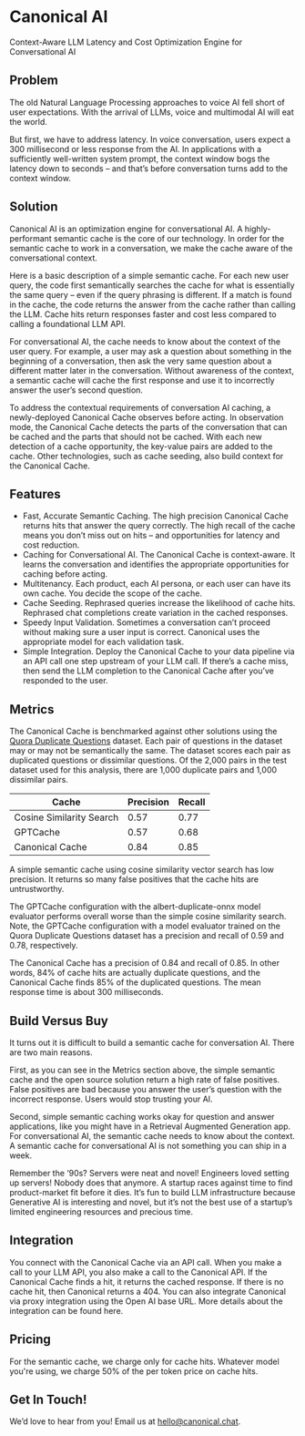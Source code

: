 # Canonical AI
Context-Aware LLM Latency and Cost Optimization Engine for Conversational AI

## Problem
The old Natural Language Processing approaches to voice AI fell short of user expectations. With the arrival of LLMs, voice and multimodal AI will eat the world. 

But first, we have to address latency. In voice conversation, users expect a 300 millisecond or less response from the AI. In applications with a sufficiently well-written system prompt, the context window bogs the latency down to seconds – and that’s before conversation turns add to the context window.

## Solution
Canonical AI is an optimization engine for conversational AI. A highly-performant semantic cache is the core of our technology. In order for the semantic cache to work in a conversation, we make the cache aware of the conversational context.

Here is a basic description of a simple semantic cache. For each new user query, the code first semantically searches the cache for what is essentially the same query – even if the query phrasing is different. If a match is found in the cache, the code returns the answer from the cache rather than calling the LLM. Cache hits return responses faster and cost less compared to calling a foundational LLM API. 

For conversational AI, the cache needs to know about the context of the user query. For example, a user may ask a question about something in the beginning of a conversation, then ask the very same question about a different matter later in the conversation. Without awareness of the context, a semantic cache will cache the first response and use it to incorrectly answer the user’s second question. 

To address the contextual requirements of conversation AI caching, a newly-deployed Canonical Cache observes before acting. In observation mode, the Canonical Cache detects the parts of the conversation that can be cached and the parts that should not be cached. With each new detection of a cache opportunity, the key-value pairs are added to the cache. Other technologies, such as cache seeding, also build context for the Canonical Cache. 

## Features

 - Fast, Accurate Semantic Caching. The high precision Canonical Cache returns hits that answer the query correctly. The high recall of the cache means you don’t miss out on hits – and opportunities for latency and cost reduction. 
 - Caching for Conversational AI. The Canonical Cache is context-aware. It learns the conversation and identifies the appropriate opportunities for caching before acting. 
 - Multitenancy. Each product, each AI persona, or each user can have its own cache. You decide the scope of the cache.  
 - Cache Seeding. Rephrased queries increase the likelihood of cache hits. Rephrased chat completions create variation in the cached responses.
 - Speedy Input Validation. Sometimes a conversation can’t proceed without making sure a user input is correct. Canonical uses the appropriate model for each validation task.
 - Simple Integration. Deploy the Canonical Cache to your data pipeline via an API call one step upstream of your LLM call. If there’s a cache miss, then send the LLM completion to the Canonical Cache after you’ve responded to the user.
   
## Metrics

The Canonical Cache is benchmarked against other solutions using the [Quora Duplicate Questions](https://quoradata.quora.com/First-Quora-Dataset-Release-Question-Pairs) dataset. Each pair of questions in the dataset may or may not be semantically the same. The dataset scores each pair as duplicated questions or dissimilar questions. Of the 2,000 pairs in the test dataset used for this analysis, there are 1,000 duplicate pairs and 1,000 dissimilar pairs. 

| Cache                    | Precision | Recall |
|--------------------------|-----------|--------|
| Cosine Similarity Search | 0.57      | 0.77   |
| GPTCache                 | 0.57      | 0.68   |
| Canonical Cache          | 0.84      | 0.85   |

A simple semantic cache using cosine similarity vector search has low precision. It returns so many false positives that the cache hits are untrustworthy. 

The GPTCache configuration with the albert-duplicate-onnx model evaluator performs overall worse than the simple cosine similarity search. Note, the GPTCache configuration with a model evaluator trained on the Quora Duplicate Questions dataset has a precision and recall of 0.59 and 0.78, respectively. 

The Canonical Cache has a precision of 0.84 and recall of 0.85. In other words, 84% of cache hits are actually duplicate questions, and the Canonical Cache finds 85% of the duplicated questions. The mean response time is about 300 milliseconds.

## Build Versus Buy

It turns out it is difficult to build a semantic cache for conversation AI. There are two main reasons.

First, as you can see in the Metrics section above, the simple semantic cache and the open source solution return a high rate of false positives. False positives are bad because you answer the user’s question with the incorrect response. Users would stop trusting your AI. 

Second, simple semantic caching works okay for question and answer applications, like you might have in a Retrieval Augmented Generation app. For conversational AI, the semantic cache needs to know about the context. A semantic cache for conversational AI is not something you can ship in a week. 

Remember the ‘90s? Servers were neat and novel! Engineers loved setting up servers! Nobody does that anymore. A startup races against time to find product-market fit before it dies. It’s fun to build LLM infrastructure because Generative AI is interesting and novel, but it’s not the best use of a startup’s limited engineering resources and precious time.

## Integration

You connect with the Canonical Cache via an API call. When you make a call to your LLM API, you also make a call to the Canonical API. If the Canonical Cache finds a hit, it returns the cached response. If there is no cache hit, then Canonical returns a 404. You can also integrate Canonical via proxy integration using the Open AI base URL. More details about the integration can be found here. 

## Pricing

For the semantic cache, we charge only for cache hits. Whatever model you're using, we charge 50% of the per token price on cache hits.

## Get In Touch!

We’d love to hear from you! Email us at hello@canonical.chat.
